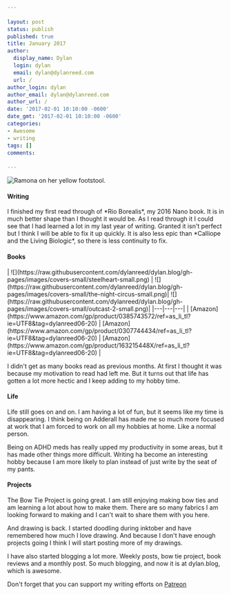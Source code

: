 ```yaml
---

layout: post
status: publish
published: true
title: January 2017
author:
  display_name: Dylan
  login: dylan
  email: dylan@dylanreed.com
  url: /
author_login: dylan
author_email: dylan@dylanreed.com
author_url: /
date: '2017-02-01 10:10:00 -0600'
date_gmt: '2017-02-01 10:10:00 -0600'
categories:
- Awesome
- writing
tags: []
comments:

---
```

![Ramona on her yellow footstool.](https://raw.githubusercontent.com/dylanreed/dylanreed.com/gh-pages/Images/april.jpg)

<h4>Writing</h4>
I finished my first read through of *Rio Borealis*, my 2016 Nano book. It is in much better shape than I thought it would be. As I read through it I could see that I had learned a lot in my last year of writing. Granted it isn't perfect but I think I will be able to fix it up quickly. It is also less epic than *Calliope and the Living Biologic*, so there is less continuity to fix. 

<h4>Books</h4>
| ![](https://raw.githubusercontent.com/dylanreed/dylan.blog/gh-pages/images/covers-small/steelheart-small.png)  |  ![](https://raw.githubusercontent.com/dylanreed/dylan.blog/gh-pages/images/covers-small/the-night-circus-small.png)|  ![](https://raw.githubusercontent.com/dylanreed/dylan.blog/gh-pages/images/covers-small/outcast-2-small.png)|  
|---|---|---|
| [Amazon](https://www.amazon.com/gp/product/0385743572/ref=as_li_tl?ie=UTF8&tag=dylanreed06-20) | [Amazon](https://www.amazon.com/gp/product/0307744434/ref=as_li_tl?ie=UTF8&tag=dylanreed06-20) | [Amazon](https://www.amazon.com/gp/product/163215448X/ref=as_li_tl?ie=UTF8&tag=dylanreed06-20) | 

I didn't get as many books read as previous months. At first I thought it was because my motivation to read had left me. But it turns out that life has gotten a lot more hectic and I keep adding to my hobby time. 


<h4>Life</h4>
Life still goes on and on. I am having a lot of fun, but it seems like my time is disappearing. I think being on Adderall has made me so much more focused at work that I am forced to work on all my hobbies at home. Like a normal person. 

Being on ADHD meds has really upped my productivity in some areas, but it has made other things more difficult. Writing ha become an interesting hobby because I am more likely to plan instead of just write by the seat of my pants. 

<h4>Projects</h4>
The Bow Tie Project is going great. I am still enjoying making bow ties and am learning a lot about how to make them. There are so many fabrics I am looking forward to making and I can't wait to share them with you here. 

And drawing is back. I started doodling during inktober and have remembered how much I love drawing. And because I don't have enough projects going I think I will start posting more of my drawings. 

I have also started blogging a lot more. Weekly posts, bow tie project, book reviews and a monthly post. So much blogging, and now it is at dylan.blog, which is awesome. 


Don't forget that you can support my writing efforts on [Patreon](https://www.patreon.com/dylanreed)